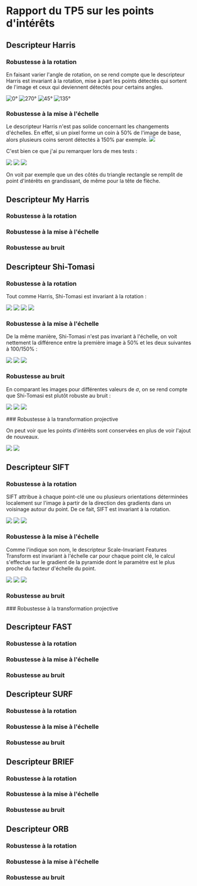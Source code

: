 # Rapport du TP5 sur les points d'intérêts

## Descripteur Harris

### Robustesse à la rotation

En faisant varier l'angle de rotation, on se rend compte que le descripteur Harris est invariant à la rotation, mise à part les points détectés qui sortent de l'image et ceux qui deviennent détectés pour certains angles.

![0°](Harris/Rotation/harris_0.png)
![270°](Harris/Rotation/harris_270.png)
![45°](Harris/Rotation/harris_45.png)
![135°](Harris/Rotation/harris_135.png)


### Robustesse à la mise à l'échelle

Le descripteur Harris n'est pas solide concernant les changements d'échelles. En effet, si un pixel forme un coin à 50% de l'image de base, alors plusieurs coins seront détectés à 150% par exemple.
![](Scale_Edge.png)

C'est bien ce que j'ai pu remarquer lors de mes tests : 

![](Harris/Scale/harris_0.5.png)
![](Harris/Scale/harris_1.0.png)
![](Harris/Scale/harris_1.5.png)

On voit par exemple que un des côtés du triangle rectangle se remplit de point d'intérêts en grandissant, de même pour la tête de flèche.

## Descripteur My Harris

### Robustesse à la rotation

### Robustesse à la mise à l'échelle

### Robustesse au bruit

## Descripteur Shi-Tomasi

### Robustesse à la rotation

Tout comme Harris, Shi-Tomasi est invariant à la rotation : 

![](Shi-Tomasi/Rotation/Shi-Tomasi_0.png)
![](Shi-Tomasi/Rotation/Shi-Tomasi_45.png)
![](Shi-Tomasi/Rotation/Shi-Tomasi_90.png)
![](Shi-Tomasi/Rotation/Shi-Tomasi_135.png)

### Robustesse à la mise à l'échelle

De la même manière, Shi-Tomasi n'est pas invariant à l'échelle, on voit nettement la différence entre la première image à 50% et les deux suivantes à 100/150% :

![](Shi-Tomasi/Scale/Shi-Tomasi_0.5.png)
![](Shi-Tomasi/Scale/Shi-Tomasi_1.0.png)
![](Shi-Tomasi/Scale/Shi-Tomasi_1.5.png)

### Robustesse au bruit

En comparant les images pour différentes valeurs de $\sigma$, on se rend compte que Shi-Tomasi est plutôt robuste au bruit :

![](Shi-Tomasi/Noise/Shi-Tomasi_Noise_0.png)
![](Shi-Tomasi/Noise/Shi-Tomasi_Noise_7.png)
![](Shi-Tomasi/Noise/Shi-Tomasi_Noise_14.png)

### Robustesse à la transformation projective

On peut voir que les points d'intérêts sont conservées en plus de voir l'ajout de nouveaux.

![](Shi-Tomasi/Projection/Shi-Tomasi_original.png)
![](Shi-Tomasi/Projection/Shi-Tomasi_projection.png)

## Descripteur SIFT

### Robustesse à la rotation

SIFT attribue à chaque point-clé une ou plusieurs orientations déterminées localement sur l'image à partir de la direction des gradients dans un voisinage autour du point. De ce fait, SIFT est invariant à la rotation.

![](SIFT/Rotation/SIFT_0.png)
![](SIFT/Rotation/SIFT_90.png)
![](SIFT/Rotation/SIFT_180.png)

### Robustesse à la mise à l'échelle
Comme l'indique son nom, le descripteur Scale-Invariant Features Transform est invariant à l'échelle car pour chaque point clé, le calcul s'effectue sur le gradient de la pyramide dont le paramètre est le plus proche du facteur d'échelle du point.

![](SIFT/Scale/SIFT_0.5.png)
![](SIFT/Scale/SIFT_1.0.png)
![](SIFT/Scale/SIFT_1.5.png)

### Robustesse au bruit

### Robustesse à la transformation projective

## Descripteur FAST

### Robustesse à la rotation

### Robustesse à la mise à l'échelle

### Robustesse au bruit

## Descripteur SURF

### Robustesse à la rotation

### Robustesse à la mise à l'échelle

### Robustesse au bruit

## Descripteur BRIEF

### Robustesse à la rotation

### Robustesse à la mise à l'échelle

### Robustesse au bruit

## Descripteur ORB

### Robustesse à la rotation

### Robustesse à la mise à l'échelle

### Robustesse au bruit
